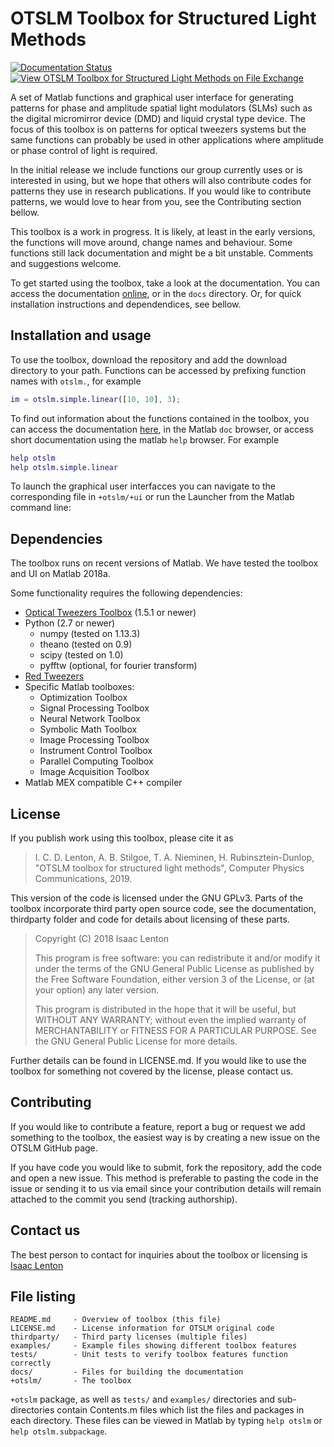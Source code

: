 OTSLM Toolbox for Structured Light Methods
==========================================

[![Documentation Status](https://readthedocs.org/projects/otslm/badge/?version=latest)](https://otslm.readthedocs.io/en/latest/?badge=latest)
[![View OTSLM Toolbox for Structured Light Methods on File Exchange](https://www.mathworks.com/matlabcentral/images/matlab-file-exchange.svg)](https://au.mathworks.com/matlabcentral/fileexchange/74174-otslm-toolbox-for-structured-light-methods)

A set of Matlab functions and graphical user interface for generating
patterns for phase and amplitude spatial light modulators (SLMs) such as
the digital micromirror device (DMD) and liquid crystal type device.
The focus of this toolbox is on patterns for optical tweezers systems
but the same functions can probably be used in other applications
where amplitude or phase control of light is required.

In the initial release we include functions our group currently
uses or is interested in using, but we hope that others will also
contribute codes for patterns they use in research publications.
If you would like to contribute patterns, we would love to
hear from you, see the Contributing section bellow.

This toolbox is a work in progress.  It is likely, at least in the
early versions, the functions will move around, change names and
behaviour.  Some functions still lack documentation and might be
a bit unstable.  Comments and suggestions welcome.

To get started using the toolbox, take a look at the documentation.
You can access the documentation [online](https://github.com/ilent2/otslm/wiki),
or in the `docs` directory.
Or, for quick installation instructions and dependendices, see bellow.

Installation and usage
----------------------

To use the toolbox, download the repository and add the download directory
to your path.  Functions can be accessed by prefixing function names with
`otslm.`, for example
```matlab
im = otslm.simple.linear([10, 10], 3);
```

To find out information about the functions contained in the toolbox,
you can access the documentation [here](https://github.com/ilent2/otslm/wiki),
in the Matlab `doc` browser, or access short documentation using the matlab
`help` browser.
For example
```matlab
help otslm
help otslm.simple.linear
```

To launch the graphical user interfacces you can navigate to the corresponding
file in `+otslm/+ui` or run the Launcher from the Matlab command line:

Dependencies
------------

The toolbox runs on recent versions of Matlab.  We have tested the
toolbox and UI on Matlab 2018a.

Some functionality requires the following dependencies:

* [Optical Tweezers Toolbox](https://github.com/ilent2/ott) (1.5.1 or newer)
* Python (2.7 or newer)
    * numpy (tested on 1.13.3)
    * theano (tested on 0.9)
    * scipy (tested on 1.0)
    * pyfftw (optional, for fourier transform)
* [Red Tweezers](https://doi.org/10.1016/j.cpc.2013.08.008)
* Specific Matlab toolboxes:
    * Optimization Toolbox
    * Signal Processing Toolbox
    * Neural Network Toolbox
    * Symbolic Math Toolbox
    * Image Processing Toolbox
    * Instrument Control Toolbox
    * Parallel Computing Toolbox
    * Image Acquisition Toolbox
* Matlab MEX compatible C++ compiler

License
-------

If you publish work using this toolbox, please cite it as

> I. C. D. Lenton, A. B. Stilgoe, T. A. Nieminen, H. Rubinsztein-Dunlop,
> "OTSLM toolbox for structured light methods",
> Computer Physics Communications, 2019.

This version of the code is licensed under the GNU GPLv3.
Parts of the toolbox incorporate third party open source code,
see the documentation, thirdparty folder and code for details
about licensing of these parts.

> Copyright (C) 2018 Isaac Lenton
>
> This program is free software: you can redistribute it and/or modify
> it under the terms of the GNU General Public License as published by
> the Free Software Foundation, either version 3 of the License, or
> (at your option) any later version.
>
> This program is distributed in the hope that it will be useful,
> but WITHOUT ANY WARRANTY; without even the implied warranty of
> MERCHANTABILITY or FITNESS FOR A PARTICULAR PURPOSE.  See the
> GNU General Public License for more details.

Further details can be found in LICENSE.md.
If you would like to use the toolbox for something not covered by
the license, please contact us.

Contributing
------------

If you would like to contribute a feature, report a bug or request
we add something to the toolbox, the easiest way is by creating
a new issue on the OTSLM GitHub page.

If you have code you would like to submit, fork the repository,
add the code and open a new issue.
This method is preferable to pasting the code in the issue
or sending it to us via email since your contribution details
will remain attached to the commit you send (tracking authorship).

Contact us
----------

The best person to contact for inquiries about the toolbox or licensing
is [Isaac Lenton](mailto:uqilento@uq.edu.au)

File listing
------------

```
README.md     - Overview of toolbox (this file)
LICENSE.md    - License information for OTSLM original code
thirdparty/   - Third party licenses (multiple files)
examples/     - Example files showing different toolbox features
tests/        - Unit tests to verify toolbox features function correctly
docs/         - Files for building the documentation
+otslm/       - The toolbox
```

`+otslm` package, as well as `tests/` and `examples/` directories
and sub-directories contain Contents.m files which list the files
and packages in each directory.
These files can be viewed in Matlab by typing `help otslm`
or `help otslm.subpackage`.

